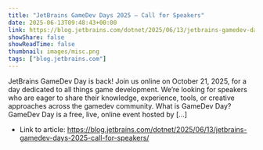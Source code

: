 ```yaml
---
title: "JetBrains GameDev Days 2025 – Call for Speakers"
date: 2025-06-13T09:48:43+00:00
link: https://blog.jetbrains.com/dotnet/2025/06/13/jetbrains-gamedev-days-2025-call-for-speakers/
showShare: false
showReadTime: false
thumbnail: images/misc.png
tags: ["blog.jetbrains.com"]
---
```

JetBrains GameDev Day is back! Join us online on October 21, 2025, for a day dedicated to all things game development. We’re looking for speakers who are eager to share their knowledge, experience, tools, or creative approaches across the gamedev community. What is GameDev Day? GameDev Day is a free, live, online event hosted by […]

- Link to article: https://blog.jetbrains.com/dotnet/2025/06/13/jetbrains-gamedev-days-2025-call-for-speakers/